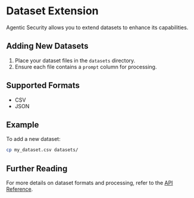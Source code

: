 # Dataset Extension

Agentic Security allows you to extend datasets to enhance its capabilities.

## Adding New Datasets

1. Place your dataset files in the `datasets` directory.
1. Ensure each file contains a `prompt` column for processing.

## Supported Formats

- CSV
- JSON

## Example

To add a new dataset:

```bash
cp my_dataset.csv datasets/
```

## Further Reading

For more details on dataset formats and processing, refer to the [API Reference](api_reference.md).
